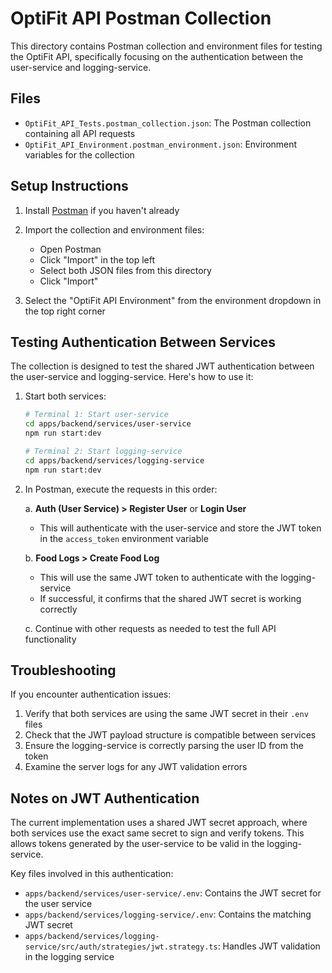# OptiFit API Postman Collection

This directory contains Postman collection and environment files for testing the OptiFit API, specifically focusing on the authentication between the user-service and logging-service.

## Files

- `OptiFit_API_Tests.postman_collection.json`: The Postman collection containing all API requests
- `OptiFit_API_Environment.postman_environment.json`: Environment variables for the collection

## Setup Instructions

1. Install [Postman](https://www.postman.com/downloads/) if you haven't already
2. Import the collection and environment files:
   - Open Postman
   - Click "Import" in the top left
   - Select both JSON files from this directory
   - Click "Import"

3. Select the "OptiFit API Environment" from the environment dropdown in the top right corner

## Testing Authentication Between Services

The collection is designed to test the shared JWT authentication between the user-service and logging-service. Here's how to use it:

1. Start both services:
   ```bash
   # Terminal 1: Start user-service
   cd apps/backend/services/user-service
   npm run start:dev
   
   # Terminal 2: Start logging-service
   cd apps/backend/services/logging-service
   npm run start:dev
   ```

2. In Postman, execute the requests in this order:

   a. **Auth (User Service) > Register User** or **Login User**
      - This will authenticate with the user-service and store the JWT token in the `access_token` environment variable
   
   b. **Food Logs > Create Food Log**
      - This will use the same JWT token to authenticate with the logging-service
      - If successful, it confirms that the shared JWT secret is working correctly

   c. Continue with other requests as needed to test the full API functionality

## Troubleshooting

If you encounter authentication issues:

1. Verify that both services are using the same JWT secret in their `.env` files
2. Check that the JWT payload structure is compatible between services
3. Ensure the logging-service is correctly parsing the user ID from the token
4. Examine the server logs for any JWT validation errors

## Notes on JWT Authentication

The current implementation uses a shared JWT secret approach, where both services use the exact same secret to sign and verify tokens. This allows tokens generated by the user-service to be valid in the logging-service.

Key files involved in this authentication:
- `apps/backend/services/user-service/.env`: Contains the JWT secret for the user service
- `apps/backend/services/logging-service/.env`: Contains the matching JWT secret
- `apps/backend/services/logging-service/src/auth/strategies/jwt.strategy.ts`: Handles JWT validation in the logging service
